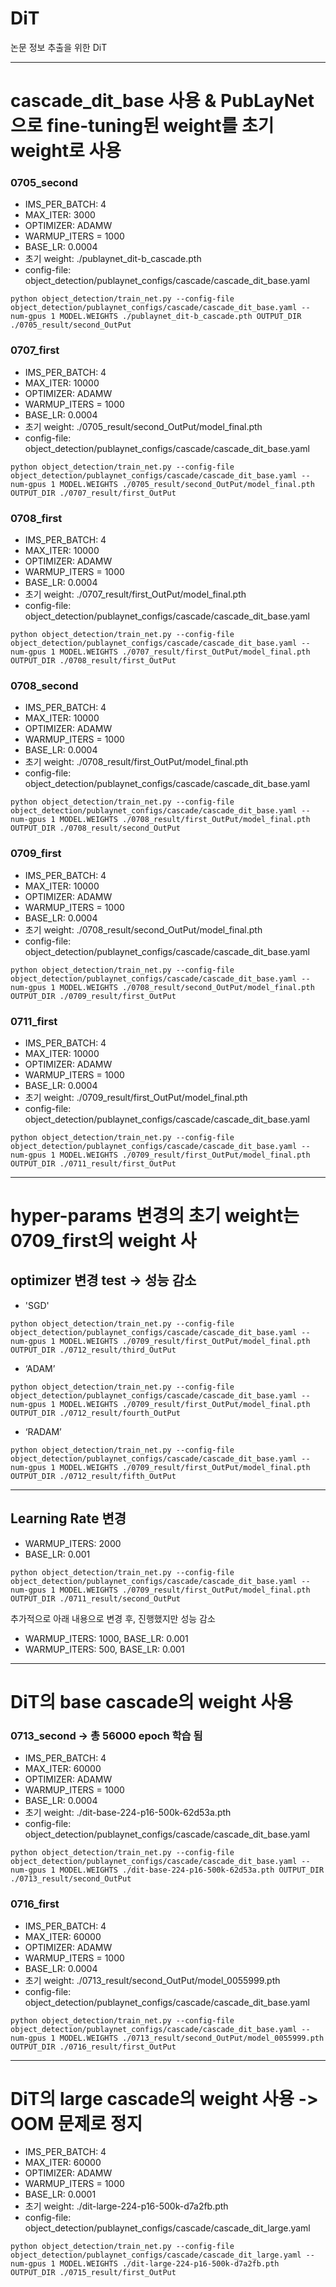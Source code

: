 # DiT
논문 정보 추출을 위한 DiT

---

# cascade_dit_base 사용 & PubLayNet으로 fine-tuning된 weight를 초기 weight로 사용
### 0705_second
- IMS_PER_BATCH: 4
- MAX_ITER: 3000
- OPTIMIZER: ADAMW
- WARMUP_ITERS = 1000
- BASE_LR: 0.0004
- 초기 weight: ./publaynet_dit-b_cascade.pth
- config-file: object_detection/publaynet_configs/cascade/cascade_dit_base.yaml

```python object_detection/train_net.py --config-file object_detection/publaynet_configs/cascade/cascade_dit_base.yaml --num-gpus 1 MODEL.WEIGHTS ./publaynet_dit-b_cascade.pth OUTPUT_DIR ./0705_result/second_OutPut``` 

### 0707_first
- IMS_PER_BATCH: 4
- MAX_ITER: 10000
- OPTIMIZER: ADAMW
- WARMUP_ITERS = 1000
- BASE_LR: 0.0004
- 초기 weight:  ./0705_result/second_OutPut/model_final.pth
- config-file: object_detection/publaynet_configs/cascade/cascade_dit_base.yaml

```python object_detection/train_net.py --config-file object_detection/publaynet_configs/cascade/cascade_dit_base.yaml --num-gpus 1 MODEL.WEIGHTS ./0705_result/second_OutPut/model_final.pth OUTPUT_DIR ./0707_result/first_OutPut```

### 0708_first
- IMS_PER_BATCH: 4
- MAX_ITER: 10000
- OPTIMIZER: ADAMW
- WARMUP_ITERS = 1000
- BASE_LR: 0.0004
- 초기 weight:  ./0707_result/first_OutPut/model_final.pth
- config-file: object_detection/publaynet_configs/cascade/cascade_dit_base.yaml

```python object_detection/train_net.py --config-file object_detection/publaynet_configs/cascade/cascade_dit_base.yaml --num-gpus 1 MODEL.WEIGHTS ./0707_result/first_OutPut/model_final.pth OUTPUT_DIR ./0708_result/first_OutPut```


### 0708_second
- IMS_PER_BATCH: 4
- MAX_ITER: 10000
- OPTIMIZER: ADAMW
- WARMUP_ITERS = 1000
- BASE_LR: 0.0004
- 초기 weight:  ./0708_result/first_OutPut/model_final.pth
- config-file: object_detection/publaynet_configs/cascade/cascade_dit_base.yaml

```python object_detection/train_net.py --config-file object_detection/publaynet_configs/cascade/cascade_dit_base.yaml --num-gpus 1 MODEL.WEIGHTS ./0708_result/first_OutPut/model_final.pth OUTPUT_DIR ./0708_result/second_OutPut```

### 0709_first
- IMS_PER_BATCH: 4
- MAX_ITER: 10000
- OPTIMIZER: ADAMW
- WARMUP_ITERS = 1000
- BASE_LR: 0.0004
- 초기 weight:  ./0708_result/second_OutPut/model_final.pth
- config-file: object_detection/publaynet_configs/cascade/cascade_dit_base.yaml

```python object_detection/train_net.py --config-file object_detection/publaynet_configs/cascade/cascade_dit_base.yaml --num-gpus 1 MODEL.WEIGHTS ./0708_result/second_OutPut/model_final.pth OUTPUT_DIR ./0709_result/first_OutPut```

### 0711_first
- IMS_PER_BATCH: 4
- MAX_ITER: 10000
- OPTIMIZER: ADAMW
- WARMUP_ITERS = 1000
- BASE_LR: 0.0004
- 초기 weight:  ./0709_result/first_OutPut/model_final.pth
- config-file: object_detection/publaynet_configs/cascade/cascade_dit_base.yaml

```python object_detection/train_net.py --config-file object_detection/publaynet_configs/cascade/cascade_dit_base.yaml --num-gpus 1 MODEL.WEIGHTS ./0709_result/first_OutPut/model_final.pth OUTPUT_DIR ./0711_result/first_OutPut```

---
# hyper-params 변경의 초기 weight는 0709_first의 weight 사
## optimizer 변경 test -> 성능 감소
- 'SGD'

```python object_detection/train_net.py --config-file object_detection/publaynet_configs/cascade/cascade_dit_base.yaml --num-gpus 1 MODEL.WEIGHTS ./0709_result/first_OutPut/model_final.pth OUTPUT_DIR ./0712_result/third_OutPut```

- ‘ADAM’

```python object_detection/train_net.py --config-file object_detection/publaynet_configs/cascade/cascade_dit_base.yaml --num-gpus 1 MODEL.WEIGHTS ./0709_result/first_OutPut/model_final.pth OUTPUT_DIR ./0712_result/fourth_OutPut```

- ‘RADAM’

```python object_detection/train_net.py --config-file object_detection/publaynet_configs/cascade/cascade_dit_base.yaml --num-gpus 1 MODEL.WEIGHTS ./0709_result/first_OutPut/model_final.pth OUTPUT_DIR ./0712_result/fifth_OutPut```

---
## Learning Rate 변경
- WARMUP_ITERS: 2000
- BASE_LR: 0.001

```python object_detection/train_net.py --config-file object_detection/publaynet_configs/cascade/cascade_dit_base.yaml --num-gpus 1 MODEL.WEIGHTS ./0709_result/first_OutPut/model_final.pth OUTPUT_DIR ./0711_result/second_OutPut```

추가적으로 아래 내용으로 변경 후, 진행했지만 성능 감소
- WARMUP_ITERS: 1000, BASE_LR: 0.001
- WARMUP_ITERS: 500, BASE_LR: 0.001

---
# DiT의 base cascade의 weight 사용

### 0713_second -> 총 56000 epoch 학습 됨
- IMS_PER_BATCH: 4
- MAX_ITER: 60000
- OPTIMIZER: ADAMW
- WARMUP_ITERS = 1000
- BASE_LR: 0.0004
- 초기 weight:  ./dit-base-224-p16-500k-62d53a.pth
- config-file: object_detection/publaynet_configs/cascade/cascade_dit_base.yaml

```python object_detection/train_net.py --config-file object_detection/publaynet_configs/cascade/cascade_dit_base.yaml --num-gpus 1 MODEL.WEIGHTS ./dit-base-224-p16-500k-62d53a.pth OUTPUT_DIR ./0713_result/second_OutPut```

### 0716_first
- IMS_PER_BATCH: 4
- MAX_ITER: 60000
- OPTIMIZER: ADAMW
- WARMUP_ITERS = 1000
- BASE_LR: 0.0004
- 초기 weight:  ./0713_result/second_OutPut/model_0055999.pth
- config-file: object_detection/publaynet_configs/cascade/cascade_dit_base.yaml

```python object_detection/train_net.py --config-file object_detection/publaynet_configs/cascade/cascade_dit_base.yaml --num-gpus 1 MODEL.WEIGHTS ./0713_result/second_OutPut/model_0055999.pth OUTPUT_DIR ./0716_result/first_OutPut```

---
# DiT의 large cascade의 weight 사용 -> OOM 문제로 정지
- IMS_PER_BATCH: 4
- MAX_ITER: 60000
- OPTIMIZER: ADAMW
- WARMUP_ITERS = 1000
- BASE_LR: 0.0001
- 초기 weight:  ./dit-large-224-p16-500k-d7a2fb.pth
- config-file: object_detection/publaynet_configs/cascade/cascade_dit_large.yaml

```python object_detection/train_net.py --config-file object_detection/publaynet_configs/cascade/cascade_dit_large.yaml --num-gpus 1 MODEL.WEIGHTS ./dit-large-224-p16-500k-d7a2fb.pth OUTPUT_DIR ./0715_result/first_OutPut```


